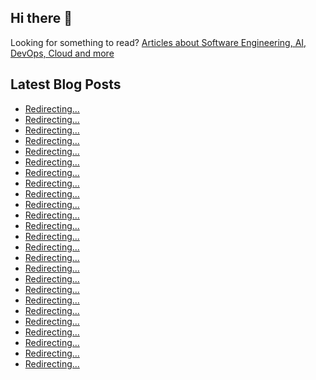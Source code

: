 ## Hi there 👋

Looking for something to read? [Articles about Software Engineering, AI, DevOps, Cloud and more](https://ataiva.com/)

## Latest Blog Posts
<!-- BLOG-POST-LIST:START -->
- [Redirecting...](https://ataiva.com/blog/2009-10-20-actionscript-3-equivalent-of-phps-print_r/)
- [Redirecting...](https://ataiva.com/blog/2009-10-20-actionscript-conflicting-class-name/)
- [Redirecting...](https://ataiva.com/blog/2009-10-20-add-tinymce-code-button/)
- [Redirecting...](https://ataiva.com/blog/2009-10-20-animate-with-actionscript-part1/)
- [Redirecting...](https://ataiva.com/blog/2009-10-20-apache-cannot-be-run-another-web-server-is-using-the-web-port-or-port-is-blocked-by-firewall/)
- [Redirecting...](https://ataiva.com/blog/2009-10-20-cant-start-your-browser/)
- [Redirecting...](https://ataiva.com/blog/2009-10-20-cross-browser-alpha-css/)
- [Redirecting...](https://ataiva.com/blog/2009-10-20-cube-desktop-on-ubuntu/)
- [Redirecting...](https://ataiva.com/blog/2009-10-20-duplicate-emails-in-outlook/)
- [Redirecting...](https://ataiva.com/blog/2009-10-20-expecting-t_paamayim_nekudotayim/)
- [Redirecting...](https://ataiva.com/blog/2009-10-20-facebook-done-wrong/)
- [Redirecting...](https://ataiva.com/blog/2009-10-20-facebook-photo-sharing/)
- [Redirecting...](https://ataiva.com/blog/2009-10-20-federal-reserve-admits-losing-9-trillion-dollars/)
- [Redirecting...](https://ataiva.com/blog/2009-10-20-firefox-too-slow/)
- [Redirecting...](https://ataiva.com/blog/2009-10-20-flash-tweening/)
- [Redirecting...](https://ataiva.com/blog/2009-10-20-getting-an-internet-connection-under-virtualpc-running-windows-xp-and-internet-explorer-7/)
- [Redirecting...](https://ataiva.com/blog/2009-10-20-global-variables-and-functions-in-actionscript-2/)
- [Redirecting...](https://ataiva.com/blog/2009-10-20-guillotine-bug-bug/)
- [Redirecting...](https://ataiva.com/blog/2009-10-20-how-to-load-xml-into-flash-using-actionscript-2/)
- [Redirecting...](https://ataiva.com/blog/2009-10-20-how-to-temporarily-edit-the-text-of-any-website/)
- [Redirecting...](https://ataiva.com/blog/2009-10-20-ie6-on-vista/)
- [Redirecting...](https://ataiva.com/blog/2009-10-20-kill-adobe-updater/)
- [Redirecting...](https://ataiva.com/blog/2009-10-20-need-more-than-hover/)
- [Redirecting...](https://ataiva.com/blog/2009-10-20-php-__autoload-function/)
- [Redirecting...](https://ataiva.com/blog/2009-10-20-runtime-error-abnormal-program-termination-maya-exe/)
<!-- BLOG-POST-LIST:END -->
